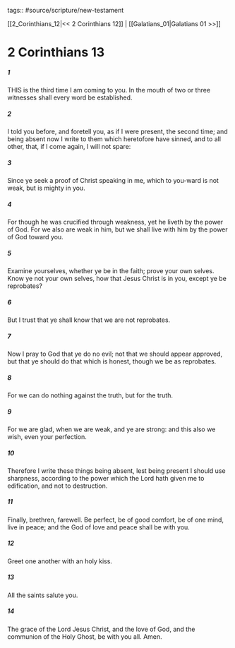 tags:: #source/scripture/new-testament

[[2_Corinthians_12|<< 2 Corinthians 12]] | [[Galatians_01|Galatians 01 >>]]

# 2 Corinthians 13

##### 1

THIS is the third time I am coming to you. In the mouth of two or three witnesses shall every word be established.

##### 2

I told you before, and foretell you, as if I were present, the second time; and being absent now I write to them which heretofore have sinned, and to all other, that, if I come again, I will not spare:

##### 3

Since ye seek a proof of Christ speaking in me, which to you-ward is not weak, but is mighty in you.

##### 4

For though he was crucified through weakness, yet he liveth by the power of God. For we also are weak in him, but we shall live with him by the power of God toward you.

##### 5

Examine yourselves, whether ye be in the faith; prove your own selves. Know ye not your own selves, how that Jesus Christ is in you, except ye be reprobates?

##### 6

But I trust that ye shall know that we are not reprobates.

##### 7

Now I pray to God that ye do no evil; not that we should appear approved, but that ye should do that which is honest, though we be as reprobates.

##### 8

For we can do nothing against the truth, but for the truth.

##### 9

For we are glad, when we are weak, and ye are strong: and this also we wish, even your perfection.

##### 10

Therefore I write these things being absent, lest being present I should use sharpness, according to the power which the Lord hath given me to edification, and not to destruction.

##### 11

Finally, brethren, farewell. Be perfect, be of good comfort, be of one mind, live in peace; and the God of love and peace shall be with you.

##### 12

Greet one another with an holy kiss.

##### 13

All the saints salute you.

##### 14

The grace of the Lord Jesus Christ, and the love of God, and the communion of the Holy Ghost, be with you all. Amen.
